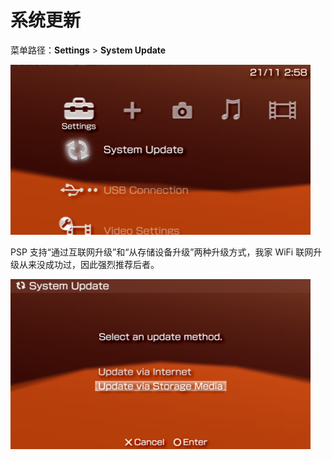 # 系统更新

菜单路径：**Settings** > **System Update**

![系统更新菜单](system-update.png "系统更新菜单")

PSP 支持“通过互联网升级”和“从存储设备升级”两种升级方式，我家 WiFi 联网升级从来没成功过，因此强烈推荐后者。

![两种升级方式](update-methods.png "两种升级方式")
